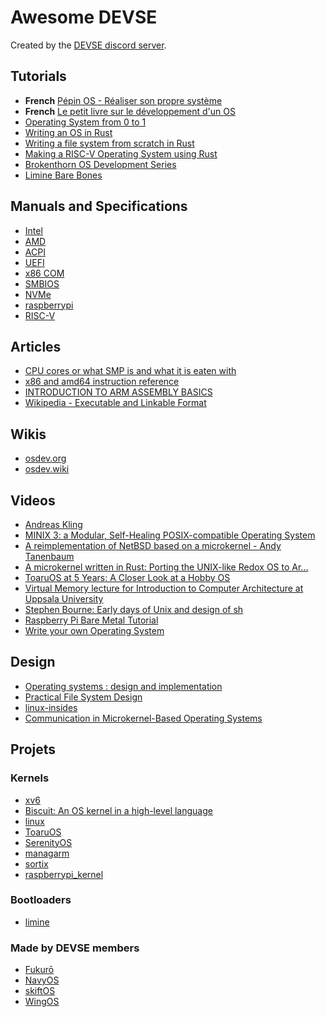 # Awesome DEVSE

Created by the [DEVSE discord server](https://discord.com/invite/3XjkM6q).

## Tutorials

- **French** [Pépin OS - Réaliser son propre système](https://michelizza.developpez.com/realiser-son-propre-systeme/)
- **French** [Le petit livre sur le développement d'un OS](https://systeme.developpez.com/tutoriels/systeme-exploitation/petit-livre-developpement-OS/)
- [Operating System from 0 to 1](http://easing.me/books/Operating_System_From_0_to_1.pdf)
- [Writing an OS in Rust](https://os.phil-opp.com/)
- [Writing a file system from scratch in Rust](https://blog.carlosgaldino.com/writing-a-file-system-from-scratch-in-rust.html)
- [Making a RISC-V Operating System using Rust](http://osblog.stephenmarz.com/index.html)
- [Brokenthorn OS Development Series](http://www.brokenthorn.com/Resources/)
- [Limine Bare Bones](https://github.com/osdev-wiki/limine-barebones)

## Manuals and Specifications

- [Intel](https://software.intel.com/content/www/us/en/develop/articles/intel-sdm.html)
- [AMD](https://www.amd.com/system/files/TechDocs/24592.pdf)
- [ACPI](https://uefi.org/sites/default/files/resources/ACPI_6_3_final_Jan30.pdf)
- [UEFI](https://uefi.org/sites/default/files/resources/UEFI%20Spec%202.8B%20May%202020.pdf)
- [x86 COM](https://www.sci.muni.cz/docs/pc/serport.txt)
- [SMBIOS](https://www.dmtf.org/sites/default/files/standards/documents/DSP0134_3.4.0.pdf)
- [NVMe](https://nvmexpress.org/wp-content/uploads/NVM-Express-1_4a-2020.03.09-Ratified.pdf)
- [raspberrypi](https://github.com/raspberrypi/documentation)
- [RISC-V](https://riscv.org/wp-content/uploads/2019/12/riscv-spec-20191213.pdf)

## Articles

- [CPU cores or what SMP is and what it is eaten with](https://sudonull.com/post/9813-CPU-cores-or-what-SMP-is-and-what-it-is-eaten-with)
- [x86 and amd64 instruction reference](https://www.felixcloutier.com/x86/)
- [INTRODUCTION TO ARM ASSEMBLY BASICS](https://azeria-labs.com/writing-arm-assembly-part-1/)
- [Wikipedia - Executable and Linkable Format](https://en.wikipedia.org/wiki/Executable_and_Linkable_Format)

## Wikis

- [osdev.org](https://wiki.osdev.org/Main_Page)
- [osdev.wiki](https://osdev.wiki/)

## Videos

- [Andreas Kling](https://www.youtube.com/channel/UC3ts8coMP645hZw9JSD3pqQ)
- [MINIX 3: a Modular, Self-Healing POSIX-compatible Operating System](https://www.youtube.com/watch?v=bx3KuE7UjGA)
- [A reimplementation of NetBSD based on a microkernel - Andy Tanenbaum](https://www.youtube.com/watch?v=jMkR9VF2GNY)
- [A microkernel written in Rust: Porting the UNIX-like Redox OS to Ar...](https://www.youtube.com/watch?v=qpazyDkuqLw)
- [ToaruOS at 5 Years: A Closer Look at a Hobby OS](https://www.youtube.com/watch?v=Wp5kl-NfpM8)
- [Virtual Memory lecture for Introduction to Computer Architecture at Uppsala University](https://www.youtube.com/playlist?list=PLiwt1iVUib9s2Uo5BeYmwkDFUh70fJPxX)
- [Stephen Bourne: Early days of Unix and design of sh](https://www.youtube.com/watch?v=2kEJoWfobpA)
- [Raspberry Pi Bare Metal Tutorial](https://youtu.be/pd9AVmcRc6U)
- [Write your own Operating System](https://www.youtube.com/channel/UCQdZltW7bh1ta-_nCH7LWYw)

## Design

- [Operating systems : design and implementation](https://archive.org/details/OperatingSystemsDesignImplementation/mode/2up)
- [Practical
File System
Design](https://web.archive.org/web/20170213221835/http://www.nobius.org/~dbg/practical-file-system-design.pdf)
- [linux-insides](https://0xax.gitbooks.io/linux-insides/content/index.html)
- [Communication in Microkernel-Based Operating Systems](https://os.inf.tu-dresden.de/papers_ps/aigner_phd.pdf)

## Projets

### Kernels

- [xv6](https://github.com/mit-pdos/xv6-public)
- [Biscuit: An OS kernel in a high-level language](https://pdos.csail.mit.edu/projects/biscuit.html)
- [linux](https://elixir.bootlin.com/linux/latest/source)
- [ToaruOS](https://toaruos.org/)
- [SerenityOS](http://serenityos.org/)
- [managarm](https://github.com/managarm/managarm)
- [sortix](https://gitlab.com/sortix/sortix)
- [raspberrypi_kernel](https://github.com/Njord0/raspberrypi_kernel)


### Bootloaders

- [limine](https://github.com/limine-bootloader/limine)

### Made by DEVSE members

- [Fukurō](https://github.com/d0p1s4m4/Fukuro)
- [NavyOS](https://github.com/Project-Navy/NavyOS)
- [skiftOS](https://github.com/skiftOS/skift)
- [WingOS](https://github.com/Supercip971/WingOS_x64)
